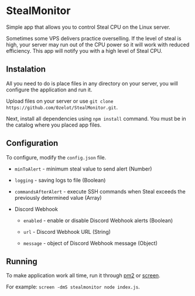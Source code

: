 # StealMonitor
Simple app that allows you to control Steal CPU on the Linux server.

Sometimes some VPS delivers practice overselling. If the level of steal is high, your server may run out of the CPU power so it will work with reduced efficiency. This app will notify you with a high level of Steal CPU. 

## Instalation

All you need to do is place files in any directory on your server, you will configure the application and run it. 

Upload files on your server or use `git clone https://github.com/0zelot/StealMonitor.git`.

Next, install all dependencies using `npm install` command. You must be in the catalog where you placed app files.

## Configuration

To configure, modify the `config.json` file.

* `minToAlert` - minimum steal value to send alert (Number)

* `logging` - saving logs to file (Boolean)

* `commandsAfterAlert` - execute SSH commands when Steal exceeds the previously determined value (Array)

* Discord Webhook
    * `enabled` - enable or disable Discord Webhook alerts (Boolean)

    * `url` - Discord Webhook URL (String)

    * `message` - object of Discord Webhook message (Object)

## Running

To make application work all time, run it through [pm2](https://pm2.keymetrics.io/docs/usage/quick-start/) or [screen](https://www.geeksforgeeks.org/screen-command-in-linux-with-examples/).

For example: `screen -dmS stealmonitor node index.js`.